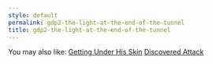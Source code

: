 ```yaml
---
style: default
permalink: gdp2-the-light-at-the-end-of-the-tunnel
title: gdp2-the-light-at-the-end-of-the-tunnel
---
```

You may also like:
[Getting Under His Skin](http://scp-wiki.net/gdp2-underhisskin)
[Discovered Attack](http://scp-wiki.net/discovered-attack)